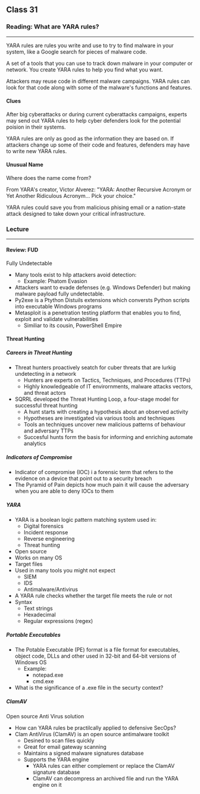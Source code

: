 ## Class 31

### Reading: What are YARA rules?

------

YARA rules are rules you write and use to try to find malware in your system, like a Google search for pieces of malware code.

A set of a tools that you can use to track down malware in your computer or network. You create YARA rules to help you find what you want.

Attackers may reuse code in different malware campaigns. YARA rules can look for that code along with some of the malware's functions and features.

#### Clues

After big cyberattacks or during current cyberattacks campaigns, experts may send out YARA rules to help cyber defenders look for the potential poision in their systems.

YARA rules are only as good as the information they are based on. If attackers change up some of their code and features, defenders may have to write new YARA rules.

#### Unusual Name

Where does the name come from?

From YARA's creator, Victor Alverez: "YARA: Another Recursive Acronym or Yet Another Ridiculous Acronym... Pick your choice."

YARA rules could save you from malicious phising email or a nation-state attack designed to take down your critical infrastructure.



### Lecture

------

#### Review: FUD

Fully Undetectable 

+ Many tools exist to hilp attackers avoid detection:
  + Example: Phatom Evasion
+ Attackers want to evade defenses (e.g. Windows Defender) but making malware payload fully undetectable.
+ Py2exe is a Ptython Distuils extensions which conversts Python scripts into executable Windows programs
+ Metasploit is a penetration testing platform that enables you to find, exploit and validate vulnerabilities
  + Similiar to its cousin, PowerShell Empire

#### Threat Hunting

##### Careers in Threat Hunting

+ Threat hunters proactively seatch for cuber threats that are lurkig undetecting in a network
  + Hunters are experts on Tactics, Techniques, and Procedures (TTPs)
  + Highly knowledgeable of IT envirornments, malware attacks vectors, and threat actors
+ SQRRL developed the Threat Hunting Loop, a four-stage model for successful threat hunting
  + A hunt starts with creating a hypothesis about an observed activity
  + Hypotheses are investigated via various tools and techniques
  + Tools an techniques uncover new malicious patterns of behaviour and adversary TTPs
  + Succesful hunts form the basis for informing and enriching automate analytics

##### Indicators of Compromise

+ Indicator of compromise (IOC) i a forensic term that refers to the evidence on a device that point out to a security breach
+ The Pyramid of Pain depicts how much pain it will cause the adversary when you are able to deny IOCs to them

##### YARA

+ YARA is a boolean logic pattern matching system used in:
  + Digital forensics
  + Incident response
  + Reverse engineering
  + Threat hunting
+ Open source
+ Works on many OS
+ Target files
+ Used in many tools you might not expect
  + SIEM
  + IDS
  + Antimalware/Antivirus
+ A YARA rule checks whether the target file meets the rule or not
+ Syntax
  + Text strings
  + Hexadecimal
  + Regular expressions (regex)

##### Portable Executables

+ The Potable Executable (PE) format is a file format for executables, object code, DLLs and other used in 32-bit and 64-bit versions of Windows OS
  + Example:
    + notepad.exe
    + cmd.exe
+ What is the significance of a .exe file in the securty context?

##### ClamAV

Open source Anti Virus solution

+ How can YARA rules be practilcally applied to defensive SecOps? 
+ Clam AntiVirus (ClamAV) is an open source antimalware toolkit
  + Desined to scan files quickly
  + Great for email gateway scanning
  + Maintains a signed malware signatures database
  + Supports the YARA engine
    + YARA rules can either complement or replace the ClamAV signature database
    + ClamAV can decompress an archived file and run the YARA engine on it